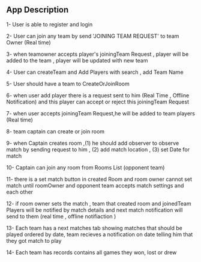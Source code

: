 ## App Description

1- User is able to register and login

2- User can join any team by send 'JOINING TEAM REQUEST' to team Owner (Real time)

3- when teamowner accepts player's joiningTeam Request , player will be added to the team , player will be updated with new team

4- User can createTeam and Add Players with search , add Team Name

5- User should have a team to CreateOrJoinRoom 

6- when user add player there is a request sent to him (Real Time , Offline Notification) and this player can accept or reject this joiningTeam Request

7- when user accepts joiningTeam Request,he will be added to team players (Real time)

8- team captain can create or join room

9- when Captain creates room ,(1) he should add observer to observe match by sending request to him  , (2) add match location , (3) set Date for match 

10- Captain can join any room from Rooms List (opponent team)

11- there is a set match button in created Room and room owner cannot set match until roomOwner and opponent team accepts match settings and each other 

12- if room owner sets the match , team that created room and joinedTeam Players will be notified by match details  and next match notification will send to them (real time , offline notifiaction )

13- Each team has a next matches tab showing matches that should be played  ordered by date, team recieves a notification on date telling him that they got match to play

14- Each team has records contains all games they won, lost or drew

